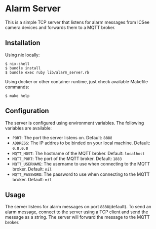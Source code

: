# Alarm Server

This is a simple TCP server that listens for alarm messages from ICSee camera devices and forwards them to a MQTT broker.

## Installation

Using nix locally:
```console
$ nix-shell
$ bundle install
$ bundle exec ruby lib/alarm_server.rb
```

Using docker or other container runtime, just check available Makefile commands:
```console
$ make help
```

## Configuration

The server is configured using environment variables. The following variables are available:

- `PORT`: The port the server listens on. Default: `8888`
- `ADDRESS`: The IP addres to be binded on your local machine. Default: `0.0.0.0`
- `MQTT_HOST`: The hostname of the MQTT broker. Default: `localhost`
- `MQTT_PORT`: The port of the MQTT broker. Default: `1883`
- `MQTT_USERNAME`: The username to use when connecting to the MQTT broker. Default: `nil`
- `MQTT_PASSWORD`: The password to use when connecting to the MQTT broker. Default: `nil`

## Usage

The server listens for alarm messages on port `8888`(default). To send an alarm message, connect to the server using a TCP client and send the message as a string. The server will forward the message to the MQTT broker.

